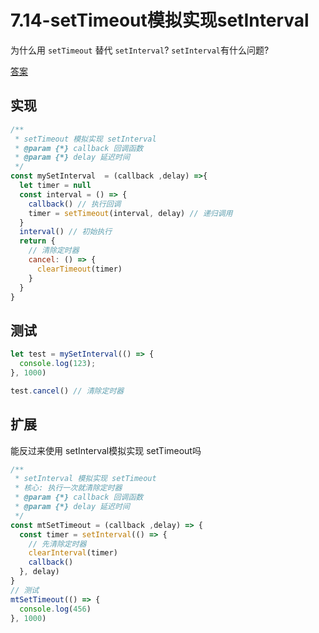 # 7.14-setTimeout模拟实现setInterval



为什么用 `setTimeout` 替代 `setInterval`? `setInterval`有什么问题?

[答案](https://juejin.cn/post/6844904022051127310#heading-12)

## 实现

```js
/**
 * setTimeout 模拟实现 setInterval
 * @param {*} callback 回调函数
 * @param {*} delay 延迟时间
 */
const mySetInterval  = (callback ,delay) =>{
  let timer = null
  const interval = () => {
    callback() // 执行回调
    timer = setTimeout(interval, delay) // 递归调用
  }
  interval() // 初始执行
  return {
    // 清除定时器
    cancel: () => {
      clearTimeout(timer)
    }
  }
}
```



## 测试

```js
let test = mySetInterval(() => {
  console.log(123);
}, 1000)

test.cancel() // 清除定时器
```



## 扩展

能反过来使用 setInterval模拟实现 setTimeout吗

```js
/**
 * setInterval 模拟实现 setTimeout
 * 核心: 执行一次就清除定时器
 * @param {*} callback 回调函数
 * @param {*} delay 延迟时间
 */
const mtSetTimeout = (callback ,delay) => {
  const timer = setInterval(() => {
    // 先清除定时器
    clearInterval(timer)
    callback()
  }, delay)
}
// 测试
mtSetTimeout(() => {
  console.log(456)
}, 1000)
```


